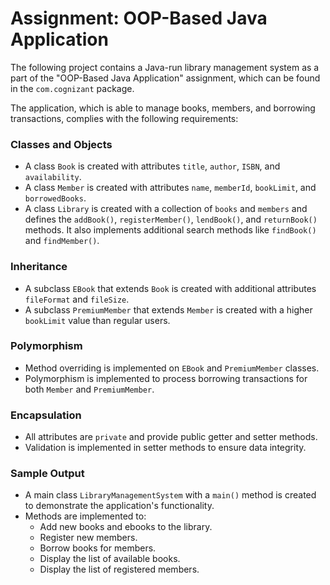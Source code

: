# Assignment: OOP-Based Java Application

The following project contains a Java-run
library management system as a part of
the "OOP-Based Java Application"
assignment, which can be found in the
`com.cognizant` package.

The application, which is able to manage
books, members, and borrowing transactions,
complies with the following requirements:

### Classes and Objects
* A class `Book` is created with attributes `title`, `author`, `ISBN`, and `availability`.
* A class `Member` is created with attributes `name`, `memberId`, `bookLimit`, and `borrowedBooks`.
* A class `Library` is created with a collection of `books` and `members` and defines the `addBook()`, `registerMember()`, `lendBook()`, and `returnBook()` methods. It also implements additional search methods like `findBook()` and `findMember()`.

### Inheritance
* A subclass `EBook` that extends `Book` is created with additional attributes `fileFormat` and `fileSize`.
* A subclass `PremiumMember` that extends `Member` is created with a higher `bookLimit` value than regular users.

### Polymorphism
* Method overriding is implemented on `EBook` and `PremiumMember` classes.
* Polymorphism is implemented to process borrowing transactions for both `Member` and `PremiumMember`.

### Encapsulation
* All attributes are `private` and provide public getter and setter methods.
* Validation is implemented in setter methods to ensure data integrity.

### Sample Output
* A main class `LibraryManagementSystem` with a `main()` method is created to demonstrate the application's functionality.
* Methods are implemented to:
  * Add new books and ebooks to the library.
  * Register new members.
  * Borrow books for members.
  * Display the list of available books.
  * Display the list of registered members.
